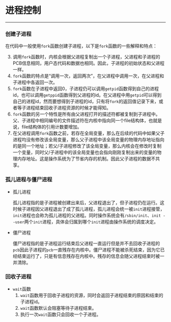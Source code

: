 # 进程控制

---

### 创建子进程

​	在代码中一般使用`fork`函数创建子进程，以下是`fork`函数的一些解释和特点：

3. 调用`fork`函数时，内核会根据父进程复制出一个子进程，父进程和子进程的PCB信息相同，用户态代码和数据也相同。因此，子进程的初始状态和父进程一样。
2. `fork`函数的特点是“调用一次，返回两次”，在父进程中调用一次，在父进程和子进程中各返回一次。
3. `fork`函数在子进程中返回0，子进程仍可以调用`getpid`函数得到自己的进程id，也可以调用`getppid`函数得到父进程的id。在父进程中用`getpid`可以得到自己的进程id，然而要想得到子进程的id，只有将`fork`的返回值记录下来，或者等子进程结束回收子进程资源的时候才能得知。
4. `fork`函数的另一个特性是所有由父进程打开的描述符都被复制到子进程中。父、子进程中相同编号的文件描述符在内核中指向同一个file结构体，也就是说，file结构体的引用计数要增加。
5. 在父进程调用`fork`函数之前，若存在全局变量，那么在后续的代码中如果父子进程均没有修改该全局变量，那么父子进程中该全局变量的物理内存地址指向的是同一个地址；若父/子进程修改了该全局变量，那么内核会在修改时复制一个变量，同时父/子进程中的该全局变量也会指向刚刚复制出来的变量的物理内存地址。这是操作系统为了节省内存的机制。因此父子进程的数据不共享。

### 孤儿进程与僵尸进程

- 孤儿进程

  孤儿进程指的是子进程被创建出来后，父进程退出了，但子进程仍在运行。这时候子进程因父进程退出了成了孤儿进程，孤儿进程会统一被`init`进程接管，`init`进程也会称为孤儿进程的父进程。同时操作系统会有`/sbin/init`、`init --user`两个`init`进程，具体会归属到哪个`init`进程由操作系统的调度决定。

- 僵尸进程

  僵尸进程指的是子进程运行结束后父进程一直运行但是并不去回收子进程的`pcb`因此子进程的`pcb`一直残存在内核中。僵尸进程不能被杀死结束，因为它已经结束运行了，只是有信息残存在内核中。残存的信息会随父进程结束时被一并清除。

### 回收子进程

- `wait`函数
  1. `wait`函数用于回收子进程的资源，同时会返回子进程结束的原因和结束的子进程id。
  2. `wait`函数默认会阻塞等待子进程结束。
  3. 执行一次`wait`函数只会回收一个子进程。